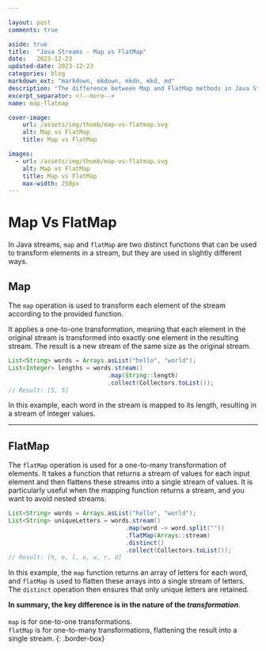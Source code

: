 ```yaml
---

layout: post
comments: true

aside: true
title:  "Java Streams - Map vs FlatMap"
date:   2023-12-23
updated-date: 2023-12-23
categories: blog
markdown_ext: "markdown, mkdown, mkdn, mkd, md"
description: "The difference between Map and FlatMap methods in Java Stream API"
excerpt_separator: <!--more-->
name: map-flatmap

cover-image:
    url: /assets/img/thumb/map-vs-flatmap.svg
    alt: Map vs FlatMap
    title: Map vs FlatMap

images: 
  - url: /assets/img/thumb/map-vs-flatmap.svg
    alt: Map vs FlatMap
    title: Map vs FlatMap
    max-width: 250px
---
```


# Map Vs FlatMap

In Java streams, `map` and `flatMap` are two distinct functions that can be used to transform elements in a stream, but they are used in slightly different ways.

<!--more-->


## Map



The `map` operation is used to transform each element of the stream according to the provided function.

It applies a one-to-one transformation, meaning that each element in the original stream is transformed into exactly one element in the resulting stream.
The result is a new stream of the same size as the original stream.

   ```java
   List<String> words = Arrays.asList("hello", "world");
   List<Integer> lengths = words.stream()
                               .map(String::length)
                               .collect(Collectors.toList());
   // Result: [5, 5]
   ```

   In this example, each word in the stream is mapped to its length, resulting in a stream of integer values.

<hr>

## FlatMap

The `flatMap` operation is used for a one-to-many transformation of elements.
It takes a function that returns a stream of values for each input element and then flattens these streams into a single stream of values.
It is particularly useful when the mapping function returns a stream, and you want to avoid nested streams.

   ```java
   List<String> words = Arrays.asList("hello", "world");
   List<String> uniqueLetters = words.stream()
                                    .map(word -> word.split(""))
                                    .flatMap(Arrays::stream)
                                    .distinct()
                                    .collect(Collectors.toList());
   // Result: [h, e, l, o, w, r, d]
   ```

   In this example, the `map` function returns an array of letters for each word, and `flatMap` is used to flatten these arrays into a single stream of letters. The `distinct` operation then ensures that only unique letters are retained.

**In summary, the key difference is in the nature of the *transformation***. <br><br>
`map` is for one-to-one transformations.<br> `flatMap` is for one-to-many transformations, flattening the result into a single stream.
{: .border-box}
